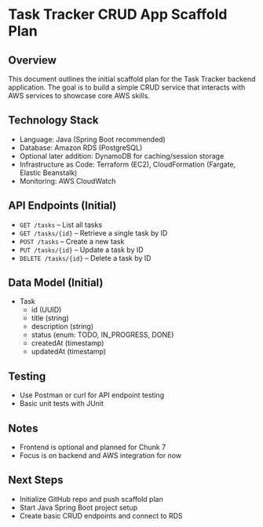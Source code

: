 # Task Tracker CRUD App Scaffold Plan

## Overview
This document outlines the initial scaffold plan for the Task Tracker backend application. The goal is to build a simple CRUD service that interacts with AWS services to showcase core AWS skills.

## Technology Stack
- Language: Java (Spring Boot recommended)
- Database: Amazon RDS (PostgreSQL)
- Optional later addition: DynamoDB for caching/session storage
- Infrastructure as Code: Terraform (EC2), CloudFormation (Fargate, Elastic Beanstalk)
- Monitoring: AWS CloudWatch

## API Endpoints (Initial)
- `GET /tasks` – List all tasks
- `GET /tasks/{id}` – Retrieve a single task by ID
- `POST /tasks` – Create a new task
- `PUT /tasks/{id}` – Update a task by ID
- `DELETE /tasks/{id}` – Delete a task by ID

## Data Model (Initial)
- Task
  - id (UUID)
  - title (string)
  - description (string)
  - status (enum: TODO, IN_PROGRESS, DONE)
  - createdAt (timestamp)
  - updatedAt (timestamp)

## Testing
- Use Postman or curl for API endpoint testing
- Basic unit tests with JUnit

## Notes
- Frontend is optional and planned for Chunk 7
- Focus is on backend and AWS integration for now

## Next Steps
- Initialize GitHub repo and push scaffold plan
- Start Java Spring Boot project setup
- Create basic CRUD endpoints and connect to RDS
